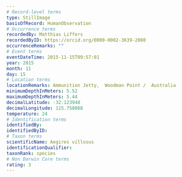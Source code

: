 ```yaml
---
# Record-level terms
type: StillImage
basisOfRecord: HumanObservation
# Occurrence terms
recordedBy: Matthias Liffers
recordedByID: https://orcid.org/0000-0002-3639-2080
occurrenceRemarks: ""
# Event terms
eventDateTime: 2015-11-15T09:57:01
year: 2015
month: 11
day: 15
# Location terms
locationRemarks: Ammunition Jetty,  Woodman Point /  Australia
minimumDepthInMeters: 5.52
maximumDepthInMeters: 5.44
decimalLatitude: -32.123948
decimalLongitude: 115.758068
temperature: 24
# Identification terms
identifiedBy: 
identifiedByID: 
# Taxon terms
scientificName: Aegires villosus
identificationQualifier: 
taxonRank: species
# Non Darwin Core terms
rating: 3
---
```

